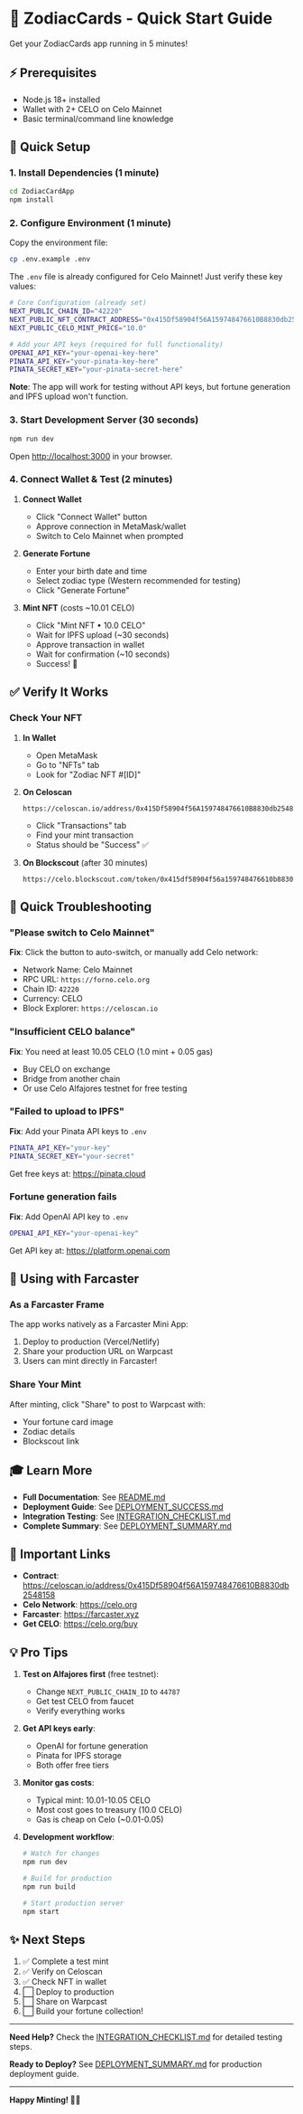 # 🚀 ZodiacCards - Quick Start Guide

Get your ZodiacCards app running in 5 minutes!

## ⚡ Prerequisites

- Node.js 18+ installed
- Wallet with 2+ CELO on Celo Mainnet
- Basic terminal/command line knowledge

## 🎯 Quick Setup

### 1. Install Dependencies (1 minute)

```bash
cd ZodiacCardApp
npm install
```

### 2. Configure Environment (1 minute)

Copy the environment file:
```bash
cp .env.example .env
```

The `.env` file is already configured for Celo Mainnet! Just verify these key values:

```bash
# Core Configuration (already set)
NEXT_PUBLIC_CHAIN_ID="42220"
NEXT_PUBLIC_NFT_CONTRACT_ADDRESS="0x415Df58904f56A159748476610B8830db2548158"
NEXT_PUBLIC_CELO_MINT_PRICE="10.0"

# Add your API keys (required for full functionality)
OPENAI_API_KEY="your-openai-key-here"
PINATA_API_KEY="your-pinata-key-here"
PINATA_SECRET_KEY="your-pinata-secret-here"
```

**Note**: The app will work for testing without API keys, but fortune generation and IPFS upload won't function.

### 3. Start Development Server (30 seconds)

```bash
npm run dev
```

Open [http://localhost:3000](http://localhost:3000) in your browser.

### 4. Connect Wallet & Test (2 minutes)

1. **Connect Wallet**
   - Click "Connect Wallet" button
   - Approve connection in MetaMask/wallet
   - Switch to Celo Mainnet when prompted

2. **Generate Fortune**
   - Enter your birth date and time
   - Select zodiac type (Western recommended for testing)
   - Click "Generate Fortune"

3. **Mint NFT** (costs ~10.01 CELO)
   - Click "Mint NFT • 10.0 CELO"
   - Wait for IPFS upload (~30 seconds)
   - Approve transaction in wallet
   - Wait for confirmation (~10 seconds)
   - Success! 🎉

## ✅ Verify It Works

### Check Your NFT

1. **In Wallet**
   - Open MetaMask
   - Go to "NFTs" tab
   - Look for "Zodiac NFT #[ID]"

2. **On Celoscan**
   ```
   https://celoscan.io/address/0x415Df58904f56A159748476610B8830db2548158
   ```
   - Click "Transactions" tab
   - Find your mint transaction
   - Status should be "Success" ✅

3. **On Blockscout** (after 30 minutes)
   ```
   https://celo.blockscout.com/token/0x415df58904f56a159748476610b8830db2548158/[TOKEN_ID]
   ```

## 🐛 Quick Troubleshooting

### "Please switch to Celo Mainnet"
**Fix**: Click the button to auto-switch, or manually add Celo network:
- Network Name: Celo Mainnet
- RPC URL: `https://forno.celo.org`
- Chain ID: `42220`
- Currency: CELO
- Block Explorer: `https://celoscan.io`

### "Insufficient CELO balance"
**Fix**: You need at least 10.05 CELO (1.0 mint + 0.05 gas)
- Buy CELO on exchange
- Bridge from another chain
- Or use Celo Alfajores testnet for free testing

### "Failed to upload to IPFS"
**Fix**: Add your Pinata API keys to `.env`
```bash
PINATA_API_KEY="your-key"
PINATA_SECRET_KEY="your-secret"
```
Get free keys at: https://pinata.cloud

### Fortune generation fails
**Fix**: Add OpenAI API key to `.env`
```bash
OPENAI_API_KEY="your-openai-key"
```
Get API key at: https://platform.openai.com

## 📱 Using with Farcaster

### As a Farcaster Frame
The app works natively as a Farcaster Mini App:

1. Deploy to production (Vercel/Netlify)
2. Share your production URL on Warpcast
3. Users can mint directly in Farcaster!

### Share Your Mint
After minting, click "Share" to post to Warpcast with:
- Your fortune card image
- Zodiac details
- Blockscout link

## 🎓 Learn More

- **Full Documentation**: See [README.md](./README.md)
- **Deployment Guide**: See [DEPLOYMENT_SUCCESS.md](./DEPLOYMENT_SUCCESS.md)
- **Integration Testing**: See [INTEGRATION_CHECKLIST.md](./INTEGRATION_CHECKLIST.md)
- **Complete Summary**: See [DEPLOYMENT_SUMMARY.md](./DEPLOYMENT_SUMMARY.md)

## 🔗 Important Links

- **Contract**: https://celoscan.io/address/0x415Df58904f56A159748476610B8830db2548158
- **Celo Network**: https://celo.org
- **Farcaster**: https://farcaster.xyz
- **Get CELO**: https://celo.org/buy

## 💡 Pro Tips

1. **Test on Alfajores first** (free testnet):
   - Change `NEXT_PUBLIC_CHAIN_ID` to `44787`
   - Get test CELO from faucet
   - Verify everything works

2. **Get API keys early**:
   - OpenAI for fortune generation
   - Pinata for IPFS storage
   - Both offer free tiers

3. **Monitor gas costs**:
   - Typical mint: 10.01-10.05 CELO
   - Most cost goes to treasury (10.0 CELO)
   - Gas is cheap on Celo (~0.01-0.05)

4. **Development workflow**:
   ```bash
   # Watch for changes
   npm run dev

   # Build for production
   npm run build

   # Start production server
   npm start
   ```

## ✨ Next Steps

1. ✅ Complete a test mint
2. ✅ Verify on Celoscan
3. ✅ Check NFT in wallet
4. ⬜ Deploy to production
5. ⬜ Share on Warpcast
6. ⬜ Build your fortune collection!

---

**Need Help?** Check the [INTEGRATION_CHECKLIST.md](./INTEGRATION_CHECKLIST.md) for detailed testing steps.

**Ready to Deploy?** See [DEPLOYMENT_SUMMARY.md](./DEPLOYMENT_SUMMARY.md) for production deployment guide.

---

**Happy Minting! 🔮✨**
